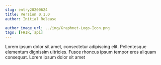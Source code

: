 ```yaml
---
slug: entry20200624
title: Version 0.1.0
author: Initial Release

author_image_url: ../img/Graphnet-Logo-Icon.png
tags: [FHIR, api]
---
```


Lorem ipsum dolor sit amet, consectetur adipiscing elit. Pellentesque elementum dignissim ultricies. Fusce rhoncus ipsum tempor eros aliquam consequat. Lorem ipsum dolor sit amet
